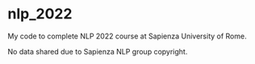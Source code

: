 # nlp_2022
My code to complete NLP 2022 course at Sapienza University of Rome.

No data shared due to Sapienza NLP group copyright.
